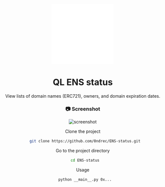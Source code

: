 <div align="center">

  <img src="logo.svg" alt="logo" width="200" height="auto" />
  <h1>QL ENS status</h1>
  
  <p>
    View lists of domain names (ERC721), owners, and domain expiration dates.
  </p>
  

<!-- Screenshots -->
### :camera: Screenshot

<div align="center"> 
  <img src="https://github.com/0ndrec/ql_ens_status/blob/main/none.png" alt="screenshot" />
</div>



Clone the project

```bash
  git clone https://github.com/0ndrec/ENS-status.git
```

Go to the project directory

```bash
  cd ENS-status
```
  
Usage

```bash
  python __main__.py 0x...
```
